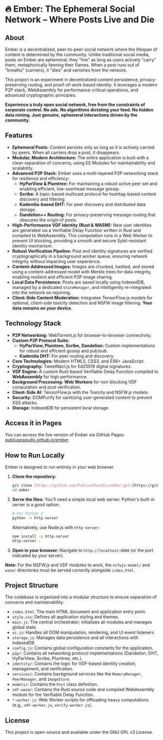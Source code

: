 # 🔥 Ember: The Ephemeral Social Network – Where Posts Live and Die

## About

Ember is a decentralized, peer-to-peer social network where the lifespan of content is determined by the community. Unlike traditional social media, posts on Ember are ephemeral; they "live" as long as users actively "carry" them, metaphorically fanning their flames. When a post runs out of "breaths" (carriers), it "dies" and vanishes from the network.

This project is an experiment in decentralized content persistence, privacy-preserving routing, and proof-of-work based identity. It leverages a modern P2P stack, WebAssembly for performance-critical operations, and advanced cryptographic principles.

**Experience a truly open social network, free from the constraints of corporate control. No ads. No algorithms dictating your feed. No hidden data mining. Just genuine, ephemeral interactions driven by the community.**

## Features

* **Ephemeral Posts:** Content persists only as long as it is actively carried by peers. When all carriers drop a post, it disappears.
* **Modular, Modern Architecture:** The entire application is built with a clean separation of concerns, using ES Modules for maintainability and scalability.
* **Advanced P2P Stack:** Ember uses a multi-layered P2P networking stack for resilience and efficiency:
    * **HyParView & Plumtree:** For maintaining a robust active peer set and enabling efficient, low-overhead message gossip.
    * **Scribe:** A topic-based multicast protocol for hashtag-based content discovery and filtering.
    * **Kademlia-based DHT:** For peer discovery and distributed data storage.
    * **Dandelion++ Routing:** For privacy-preserving message routing that obscures the origin of posts.
* **High-Performance VDF Identity (Rust & WASM):** New user identities are generated via a Verifiable Delay Function written in Rust and compiled to WebAssembly. This computation runs in a Web Worker to prevent UI blocking, providing a smooth and secure Sybil-resistant identity mechanism.
* **Robust Verification Pipeline:** Post and identity signatures are verified cryptographically in a background worker queue, ensuring network integrity without impacting user experience.
* **Content-Addressed Images:** Images are chunked, hashed, and stored using a content-addressed model with Merkle trees for data integrity, enabling resilient and efficient P2P image sharing.
* **Local Data Persistence:** Posts are saved locally using IndexedDB, managed by a dedicated `StateManager`, and intelligently re-integrated into the network on rejoining.
* **Client-Side Content Moderation:** Integrates TensorFlow.js models for optional, client-side toxicity detection and NSFW image filtering. **Your data remains on your device.**

## Technology Stack

* **P2P Networking:** WebTorrent.js for browser-to-browser connectivity.
* **Custom P2P Protocol Suite:**
    * **HyParView, Plumtree, Scribe, Dandelion:** Custom implementations for robust and efficient gossip and pub/sub.
    * **Kademlia DHT:** For peer routing and discovery.
* **Core Technologies:** Modern HTML5, CSS3, and ES6+ JavaScript.
* **Cryptography:** TweetNacl.js for Ed25519 digital signatures.
* **VDF Engine:** A custom Rust-based Verifiable Delay Function compiled to **WebAssembly** for high performance.
* **Background Processing:** **Web Workers** for non-blocking VDF computation and post verification.
* **Client-Side AI:** TensorFlow.js with the Toxicity and NSFW.js models.
* **Security:** DOMPurify for sanitizing user-generated content to prevent XSS attacks.
* **Storage:** IndexedDB for persistent local storage.

## Access it in Pages

You can access the live version of Ember via GitHub Pages: [publiuspseudis.github.io/ember](https://publiuspseudis.github.io/ember)

## How to Run Locally

Ember is designed to run entirely in your web browser.

1.  **Clone the repository:**
    ```bash
    git clone [https://github.com/PubliusPseudis/ember.git](https://github.com/PubliusPseudis/ember.git)
    cd ember
    ```
2.  **Serve the files:** You'll need a simple local web server. Python's built-in server is a good option:
    ```bash
    # For Python 3
    python -m http.server
    ```
    Alternatively, use Node.js with `http-server`:
    ```bash
    npm install -g http-server
    http-server .
    ```
3.  **Open in your browser:** Navigate to `http://localhost:8000` (or the port indicated by your server).

**Note:** For the NSFW.js and VDF modules to work, the `nsfwjs-model/` and `wasm/` directories must be served correctly alongside `index.html`.

## Project Structure

The codebase is organized into a modular structure to ensure separation of concerns and maintainability.

* `index.html`: The main HTML document and application entry point.
* `style.css`: Defines all application styling and themes.
* `main.js`: The central orchestrator; initializes all modules and manages global state.
* `ui.js`: Handles all DOM manipulation, rendering, and UI event listeners.
* `storage.js`: Manages data persistence and all interactions with IndexedDB.
* `config.js`: Contains global configuration constants for the application.
* `p2p/`: Contains all networking protocol implementations (Dandelion, DHT, HyParView, Scribe, Plumtree, etc.).
* `identity/`: Contains the logic for VDF-based identity creation, management, and verification.
* `services/`: Contains background services like the `MemoryManager`, `PeerManager`, and `ImageStore`.
* `models/`: Contains the `Post` class definition.
* `vdf-wasm/`: Contains the Rust source code and compiled WebAssembly module for the Verifiable Delay Function.
* `*-worker.js`: Web Worker scripts for offloading heavy computations (e.g., `vdf-worker.js`, `verify-worker.js`).

## License

This project is open-source and available under the GNU GPL v3 License.

